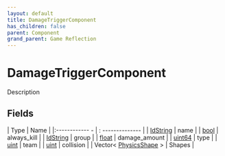 ```yaml
---
layout: default
title: DamageTriggerComponent
has_children: false
parent: Component
grand_parent: Game Reflection
---
```

# DamageTriggerComponent
Description 

## Fields
| Type | Name |
|:------------ - | : -------------- |
| [IdString](game-reflection/components/id_string.md) | name |
| [bool](game-reflection/components/bool.md) | always_kill |
| [IdString](game-reflection/components/id_string.md) | group |
| [float](game-reflection/components/float.md) | damage_amount |
| [uint64](game-reflection/components/uint64.md) | type |
| [uint](game-reflection/components/uint.md) | team |
| [uint](game-reflection/components/uint.md) | collision |
| Vector< [PhysicsShape](game-reflection/classes/physics_shape.md) > | Shapes |
